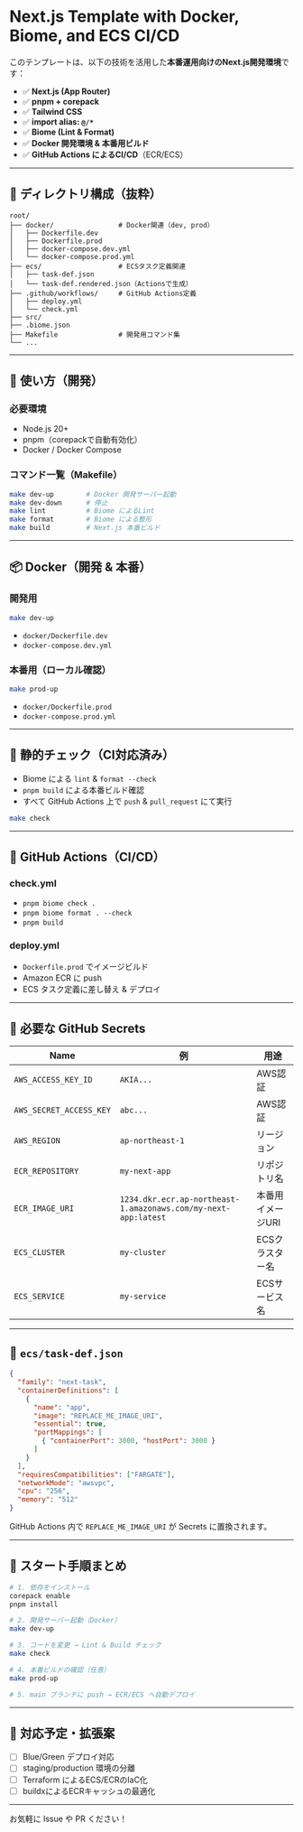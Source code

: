 # Next.js Template with Docker, Biome, and ECS CI/CD

このテンプレートは、以下の技術を活用した**本番運用向けのNext.js開発環境**です：

- ✅ **Next.js (App Router)**
- ✅ **pnpm + corepack**
- ✅ **Tailwind CSS**
- ✅ **import alias: `@/*`**
- ✅ **Biome (Lint & Format)**
- ✅ **Docker 開発環境 & 本番用ビルド**
- ✅ **GitHub Actions によるCI/CD**（ECR/ECS）

---

## 🧱 ディレクトリ構成（抜粋）

```
root/
├── docker/                # Docker関連（dev, prod）
│   ├── Dockerfile.dev
│   ├── Dockerfile.prod
│   ├── docker-compose.dev.yml
│   └── docker-compose.prod.yml
├── ecs/                   # ECSタスク定義関連
│   ├── task-def.json
│   └── task-def.rendered.json（Actionsで生成）
├── .github/workflows/     # GitHub Actions定義
│   ├── deploy.yml
│   └── check.yml
├── src/
├── .biome.json
├── Makefile               # 開発用コマンド集
└── ...
```

---

## 🚀 使い方（開発）

### 必要環境
- Node.js 20+
- pnpm（corepackで自動有効化）
- Docker / Docker Compose

### コマンド一覧（Makefile）

```bash
make dev-up        # Docker 開発サーバー起動
make dev-down      # 停止
make lint          # Biome によるLint
make format        # Biome による整形
make build         # Next.js 本番ビルド
```

---

## 📦 Docker（開発 & 本番）

### 開発用
```bash
make dev-up
```
- `docker/Dockerfile.dev`
- `docker-compose.dev.yml`

### 本番用（ローカル確認）
```bash
make prod-up
```
- `docker/Dockerfile.prod`
- `docker-compose.prod.yml`

---

## 🧪 静的チェック（CI対応済み）

- Biome による `lint` & `format --check`
- `pnpm build` による本番ビルド確認
- すべて GitHub Actions 上で `push` & `pull_request` にて実行

```bash
make check
```

---

## 🔄 GitHub Actions（CI/CD）

### check.yml
- `pnpm biome check .`
- `pnpm biome format . --check`
- `pnpm build`

### deploy.yml
- `Dockerfile.prod` でイメージビルド
- Amazon ECR に push
- ECS タスク定義に差し替え & デプロイ

---

## 🔐 必要な GitHub Secrets

| Name | 例 | 用途 |
|------|----|------|
| `AWS_ACCESS_KEY_ID` | `AKIA...` | AWS認証 |
| `AWS_SECRET_ACCESS_KEY` | `abc...` | AWS認証 |
| `AWS_REGION` | `ap-northeast-1` | リージョン |
| `ECR_REPOSITORY` | `my-next-app` | リポジトリ名 |
| `ECR_IMAGE_URI` | `1234.dkr.ecr.ap-northeast-1.amazonaws.com/my-next-app:latest` | 本番用イメージURI |
| `ECS_CLUSTER` | `my-cluster` | ECSクラスター名 |
| `ECS_SERVICE` | `my-service` | ECSサービス名 |

---

## 📄 `ecs/task-def.json`

```json
{
  "family": "next-task",
  "containerDefinitions": [
    {
      "name": "app",
      "image": "REPLACE_ME_IMAGE_URI",
      "essential": true,
      "portMappings": [
        { "containerPort": 3000, "hostPort": 3000 }
      ]
    }
  ],
  "requiresCompatibilities": ["FARGATE"],
  "networkMode": "awsvpc",
  "cpu": "256",
  "memory": "512"
}
```

GitHub Actions 内で `REPLACE_ME_IMAGE_URI` が Secrets に置換されます。

---

## 🏁 スタート手順まとめ

```bash
# 1. 依存をインストール
corepack enable
pnpm install

# 2. 開発サーバー起動（Docker）
make dev-up

# 3. コードを変更 → Lint & Build チェック
make check

# 4. 本番ビルドの確認（任意）
make prod-up

# 5. main ブランチに push → ECR/ECS へ自動デプロイ
```

---

## 📣 対応予定・拡張案

- [ ] Blue/Green デプロイ対応
- [ ] staging/production 環境の分離
- [ ] Terraform によるECS/ECRのIaC化
- [ ] buildxによるECRキャッシュの最適化

---

お気軽に Issue や PR ください！
